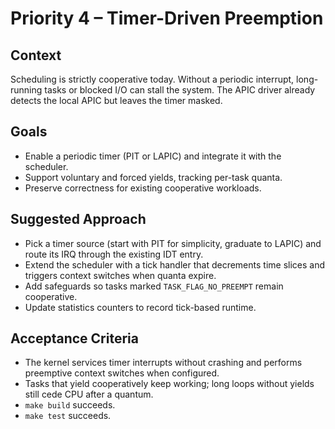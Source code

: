 # Priority 4 – Timer-Driven Preemption

## Context
Scheduling is strictly cooperative today. Without a periodic interrupt, long-running tasks or blocked I/O can stall the system. The APIC driver already detects the local APIC but leaves the timer masked.

## Goals
- Enable a periodic timer (PIT or LAPIC) and integrate it with the scheduler.
- Support voluntary and forced yields, tracking per-task quanta.
- Preserve correctness for existing cooperative workloads.

## Suggested Approach
- Pick a timer source (start with PIT for simplicity, graduate to LAPIC) and route its IRQ through the existing IDT entry.
- Extend the scheduler with a tick handler that decrements time slices and triggers context switches when quanta expire.
- Add safeguards so tasks marked `TASK_FLAG_NO_PREEMPT` remain cooperative.
- Update statistics counters to record tick-based runtime.

## Acceptance Criteria
- The kernel services timer interrupts without crashing and performs preemptive context switches when configured.
- Tasks that yield cooperatively keep working; long loops without yields still cede CPU after a quantum.
- `make build` succeeds.
- `make test` succeeds.
